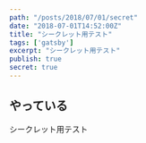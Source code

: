 ```yaml
---
path: "/posts/2018/07/01/secret"
date: "2018-07-01T14:52:00Z"
title: "シークレット用テスト"
tags: ['gatsby']
excerpt: "シークレット用テスト"
publish: true
secret: true
---
```


## やっている

シークレット用テスト
